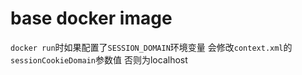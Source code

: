 # base docker image 

`docker run`时如果配置了`SESSION_DOMAIN`环境变量 会修改`context.xml`的`sessionCookieDomain`参数值 否则为localhost

